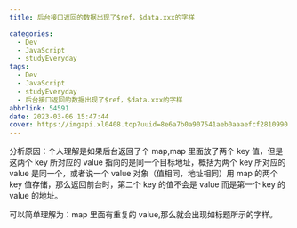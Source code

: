```yaml
---
title: 后台接口返回的数据出现了$ref，$data.xxx的字样

categories:
  - Dev
  - JavaScript
  - studyEveryday
tags:
  - Dev
  - JavaScript
  - studyEveryday
  - 后台接口返回的数据出现了$ref，$data.xxx的字样
abbrlink: 54591
date: 2023-03-06 15:47:44
cover: https://imgapi.xl0408.top?uuid=8e6a7b0a907541aeb0aaaefcf2810990
---
```


分析原因：个人理解是如果后台返回了个 map,map 里面放了两个 key 值，但是这两个 key 所对应的 value 指向的是同一个目标地址，概括为两个 key 所对应的 value 是同一个，或者说一个 value 对象（值相同，地址相同）用 map 的两个 key 值存储，那么返回前台时，第二个 key 的值不会是 value 而是第一个 key 的 value 的地址。

可以简单理解为：map 里面有重复的 value,那么就会出现如标题所示的字样。